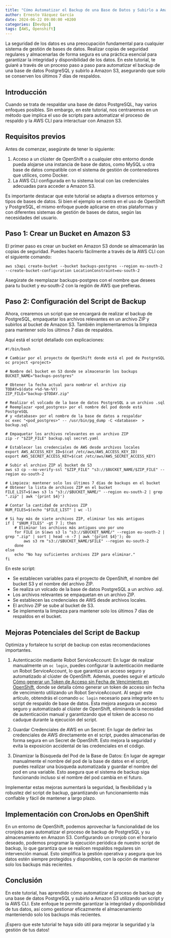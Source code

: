 ```yaml
---
title: "Cómo Automatizar el Backup de una Base de Datos y Subirlo a Amazon S3"
author: Ernesto Vázquez García
date: 2024-06-22 09:00:00 +0200
categories: [DevOps]
tags: [AWS, Openshift]
---
```


La seguridad de los datos es una preocupación fundamental para cualquier sistema de gestión de bases de datos. Realizar copias de seguridad regulares y almacenarlas de forma segura es una práctica esencial para garantizar la integridad y disponibilidad de los datos. En este tutorial, te guiaré a través de un proceso paso a paso para automatizar el backup de una base de datos PostgreSQL y subirlo a Amazon S3, asegurando que solo se conserven los últimos 7 días de respaldos.

## Introducción

Cuando se trata de respaldar una base de datos PostgreSQL, hay varios enfoques posibles. Sin embargo, en este tutorial, nos centraremos en un método que implica el uso de scripts para automatizar el proceso de respaldo y la AWS CLI para interactuar con Amazon S3.

## Requisitos previos

Antes de comenzar, asegúrate de tener lo siguiente:

1. Acceso a un clúster de OpenShift o a cualquier otro entorno donde pueda alojarse una instancia de base de datos, como MySQL u otra base de datos compatible con el sistema de gestión de contenedores que utilices, como Docker.
2. La AWS CLI configurada en tu sistema local con las credenciales adecuadas para acceder a Amazon S3.

Es importante destacar que este tutorial se adapta a diversos entornos y tipos de bases de datos. Si bien el ejemplo se centra en el uso de OpenShift y PostgreSQL, el mismo enfoque puede aplicarse en otras plataformas y con diferentes sistemas de gestión de bases de datos, según las necesidades del usuario.

## Paso 1: Crear un Bucket en Amazon S3

El primer paso es crear un bucket en Amazon S3 donde se almacenarán las copias de seguridad. Puedes hacerlo fácilmente a través de la AWS CLI con el siguiente comando:

```
aws s3api create-bucket --bucket backups-postgres --region eu-south-2 --create-bucket-configuration LocationConstraint=eu-south-2
```

Asegúrate de reemplazar backups-postgres con el nombre que desees para tu bucket y eu-south-2 con la región de AWS que prefieras.

## Paso 2: Configuración del Script de Backup

Ahora, crearemos un script que se encargará de realizar el backup de PostgreSQL, empaquetar los archivos relevantes en un archivo ZIP y subirlos al bucket de Amazon S3. También implementaremos la limpieza para mantener solo los últimos 7 días de respaldos.

Aquí está el script detallado con explicaciones:

```
#!/bin/bash

# Cambiar por el proyecto de OpenShift donde está el pod de PostgreSQL
oc project <project>

# Nombre del bucket en S3 donde se almacenarán los backups
BUCKET_NAME="backups-postgres"

# Obtener la fecha actual para nombrar el archivo zip
TODAY=$(date +%d-%m-%Y)
ZIP_FILE="backup-$TODAY.zip"

# Realizar el volcado de la base de datos PostgreSQL a un archivo .sql
# Reemplazar <pod_postgres> por el nombre del pod donde está PostgreSQL
# y <database> por el nombre de la base de datos a respaldar
oc exec "<pod_postgres>" -- /usr/bin/pg_dump -C <database>  > backup.sql

# Empaquetar los archivos relevantes en un archivo ZIP
zip -r "$ZIP_FILE" backup.sql secret.yaml

# Establecer las credenciales de AWS desde archivos locales
export AWS_ACCESS_KEY_ID=$(cat /etc/aws/AWS_ACCESS_KEY_ID)
export AWS_SECRET_ACCESS_KEY=$(cat /etc/aws/AWS_SECRET_ACCESS_KEY)

# Subir el archivo ZIP al bucket de S3
aws s3 cp --no-verify-ssl "$ZIP_FILE" "s3://$BUCKET_NAME/$ZIP_FILE" --region eu-south-2

# Limpieza: mantener solo los últimos 7 días de backups en el bucket
# Obtener la lista de archivos ZIP en el bucket
FILE_LIST=$(aws s3 ls "s3://$BUCKET_NAME/" --region eu-south-2 | grep ".zip" | awk '{print $4}')

# Contar la cantidad de archivos ZIP
NUM_FILES=$(echo "$FILE_LIST" | wc -l)

# Si hay más de siete archivos ZIP, eliminar los más antiguos
if [ "$NUM_FILES" -gt 7 ]; then
    # Eliminar los archivos más antiguos uno por uno
    for FILE in $(aws s3 ls "s3://$BUCKET_NAME/" --region eu-south-2 | grep ".zip" | sort | head -n -7 | awk '{print $4}'); do
        aws s3 rm "s3://$BUCKET_NAME/$FILE" --region eu-south-2
    done
else
    echo "No hay suficientes archivos ZIP para eliminar."
fi
```

En este script:

- Se establecen variables para el proyecto de OpenShift, el nombre del bucket S3 y el nombre del archivo ZIP.
- Se realiza un volcado de la base de datos PostgreSQL a un archivo .sql.
- Los archivos relevantes se empaquetan en un archivo ZIP.
- Se establecen las credenciales de AWS desde archivos locales.
- El archivo ZIP se sube al bucket de S3.
- Se implementa la limpieza para mantener solo los últimos 7 días de respaldos en el bucket.


## Mejoras Potenciales del Script de Backup

Optimiza y fortalece tu script de backup con estas recomendaciones importantes.

1. Autenticación mediante Robot ServiceAccount: En lugar de realizar manualmente un `oc login`, puedes configurar la autenticación mediante un Robot ServiceAccount, lo que garantiza un acceso seguro y automatizado al clúster de OpenShift. Además, puedes seguir el artículo [Cómo generar un Token de Acceso sin Fecha de Vencimiento en OpenShift](https://ernestovazquez.es/posts/token-openshift/), donde se detalla cómo generar un token de acceso sin fecha de vencimiento utilizando un Robot ServiceAccount. Al seguir este artículo, obtendrás el comando `oc login` necesario para integrarlo en tu script de respaldo de base de datos. Esta mejora asegura un acceso seguro y automatizado al clúster de OpenShift, eliminando la necesidad de autenticación manual y garantizando que el token de acceso no caduque durante la ejecución del script.

2. Guardar Credenciales de AWS en un Secret: En lugar de definir las credenciales de AWS directamente en el script, puedes almacenarlas de forma segura en un Secret de OpenShift. Esto mejora la seguridad y evita la exposición accidental de las credenciales en el código.

3. Dinamizar la Búsqueda del Pod de la Base de Datos: En lugar de agregar manualmente el nombre del pod de la base de datos en el script, puedes realizar una búsqueda automatizada y guardar el nombre del pod en una variable. Esto asegura que el sistema de backup siga funcionando incluso si el nombre del pod cambia en el futuro.

Implementar estas mejoras aumentará la seguridad, la flexibilidad y la robustez del script de backup, garantizando un funcionamiento más confiable y fácil de mantener a largo plazo.

## Implementación con CronJobs en OpenShift

En un entorno de OpenShift, podemos aprovechar la funcionalidad de los cronjobs para automatizar el proceso de backup de PostgreSQL y su almacenamiento en Amazon S3. Configurando un cronjob con el horario deseado, podemos programar la ejecución periódica de nuestro script de backup, lo que garantiza que se realicen respaldos regulares sin intervención manual. Esto simplifica la gestión operativa y asegura que los datos estén siempre protegidos y disponibles, con la opción de mantener solo los backups más recientes.

## Conclusión

En este tutorial, has aprendido cómo automatizar el proceso de backup de una base de datos PostgreSQL y subirlo a Amazon S3 utilizando un script y la AWS CLI. Este enfoque te permite garantizar la integridad y disponibilidad de tus datos, así como gestionar eficazmente el almacenamiento manteniendo solo los backups más recientes.

¡Espero que este tutorial te haya sido útil para mejorar la seguridad y la gestión de tus datos!
